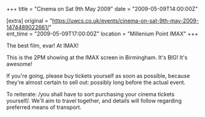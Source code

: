 +++
title = "Cinema on Sat 9th May 2009"
date = "2009-05-09T14:00:00Z"

[extra]
original = "https://uwcs.co.uk/events/cinema-on-sat-9th-may-2009-1474489022661/"    
ent_time = "2009-05-09T17:00:00Z"
location = "Millenium Point IMAX"
+++

The best film, evar\! At IMAX\!

This is the 2PM showing at the IMAX screen in Birmingham. It's BIG\! It's awesome\!

If you're going, please buy tickets yourself as soon as possible, because they're almost certain to sell out: possibly long before the actual event.

To reiterate: /you shall have to sort purchasing your cinema tickets yourself/. We'll aim to travel together, and details will follow regarding preferred means of transport.


